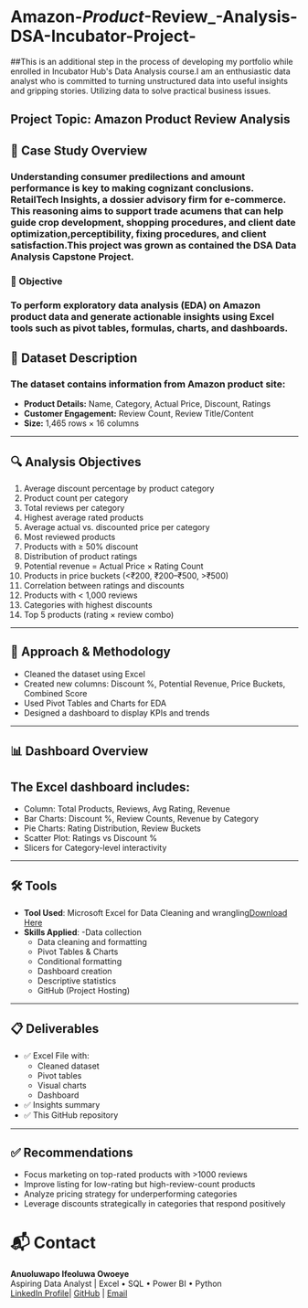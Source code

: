 # Amazon-_Product_-Review_-Analysis-DSA-Incubator-Project-
##This is an additional step in the process of developing my portfolio while enrolled in Incubator Hub's Data Analysis course.I am an enthusiastic data analyst who is committed to turning unstructured data into useful insights and gripping stories. Utilizing data to solve practical business issues. 

## Project Topic: Amazon Product Review Analysis

## 📌 Case Study Overview

### Understanding consumer predilections and amount performance is key to making cognizant conclusions. RetailTech Insights, a dossier advisory firm for e-commerce. This reasoning aims to support trade acumens that can help guide crop development, shopping procedures, and client date optimization,perceptibility, fixing procedures, and client satisfaction.This project was grown as contained the **DSA Data Analysis Capstone Project**.

### 🎯 Objective

### To perform exploratory data analysis (EDA) on Amazon product data and generate actionable insights using Excel tools such as pivot tables, formulas, charts, and dashboards.

## 🧾 Dataset Description

### The dataset contains information from Amazon product site:

- **Product Details:** Name, Category, Actual Price, Discount, Ratings
- **Customer Engagement:** Review Count, Review Title/Content
- **Size:** 1,465 rows × 16 columns

---

## 🔍 Analysis Objectives

1. Average discount percentage by product category
2. Product count per category
3. Total reviews per category
4. Highest average rated products
5. Average actual vs. discounted price per category
6. Most reviewed products
7. Products with ≥ 50% discount
8. Distribution of product ratings
9. Potential revenue = Actual Price × Rating Count
10. Products in price buckets (<₹200, ₹200–₹500, >₹500)
11. Correlation between ratings and discounts
12. Products with < 1,000 reviews
13. Categories with highest discounts
14. Top 5 products (rating × review combo)

---
## 🧠 Approach & Methodology

- Cleaned the dataset using Excel
- Created new columns: Discount %, Potential Revenue, Price Buckets, Combined Score
- Used Pivot Tables and Charts for EDA
- Designed a dashboard to display KPIs and trends

---

## 📊 Dashboard Overview

## The Excel dashboard includes:

- Column: Total Products, Reviews, Avg Rating, Revenue
- Bar Charts: Discount %, Review Counts, Revenue by Category
- Pie Charts: Rating Distribution, Review Buckets
- Scatter Plot: Ratings vs Discount %
- Slicers for Category-level interactivity

---

## 🛠️ Tools

- **Tool Used**: Microsoft Excel for Data Cleaning and wrangling[Download Here](http://www.microsoft.com)
- **Skills Applied**:
  -Data collection
  - Data cleaning and formatting
  -  Pivot Tables & Charts
  - Conditional formatting
  - Dashboard creation
  - Descriptive statistics
  -  GitHub (Project Hosting)

---

## 📋 Deliverables

- ✅ Excel File with:
  - Cleaned dataset
  - Pivot tables
  - Visual charts
  - Dashboard
- ✅ Insights summary
- ✅ This GitHub repository

---


## ✅ Recommendations

- Focus marketing on top-rated products with >1000 reviews
- Improve listing for low-rating but high-review-count products
- Analyze pricing strategy for underperforming categories
- Leverage discounts strategically in categories that respond positively




# 📬 Contact

**Anuoluwapo Ifeoluwa Owoeye**  
Aspiring Data Analyst | Excel • SQL • Power BI • Python   
[LinkedIn Profile](#)| [GitHub](#) | [Email](owoeyeanuoluwapo77@gmail.com)  

